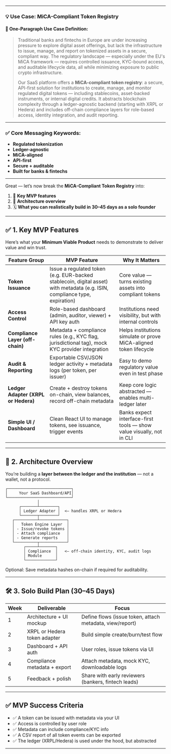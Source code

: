 

---

### 💡 **Use Case: MiCA-Compliant Token Registry**

#### 📝 One-Paragraph Use Case Definition:

> Traditional banks and fintechs in Europe are under increasing pressure to explore digital asset offerings, but lack the infrastructure to issue, manage, and report on tokenized assets in a secure, compliant way. The regulatory landscape — especially under the EU's MiCA framework — requires controlled issuance, KYC-bound access, and auditable lifecycle data, all while minimizing exposure to public crypto infrastructure.
>
> Our SaaS platform offers a **MiCA-compliant token registry**: a secure, API-first solution for institutions to create, manage, and monitor regulated digital tokens — including stablecoins, asset-backed instruments, or internal digital credits. It abstracts blockchain complexity through a ledger-agnostic backend (starting with XRPL or Hedera) and includes off-chain compliance layers for role-based access, identity integration, and audit reporting.

---

### ✅ Core Messaging Keywords:

* **Regulated tokenization**
* **Ledger-agnostic**
* **MiCA-aligned**
* **API-first**
* **Secure + auditable**
* **Built for banks & fintechs**

---

Great — let’s now break the **MiCA-Compliant Token Registry** into:

1. 🎯 **Key MVP features**
2. 🧱 **Architecture overview**
3. 🗓️ **What you can realistically build in 30–45 days as a solo founder**

---

## ✅ 1. Key MVP Features

Here’s what your **Minimum Viable Product** needs to demonstrate to deliver value and win trust.

| Feature Group                       | MVP Feature                                                                                                                | Why It Matters                                                       |
| ----------------------------------- | -------------------------------------------------------------------------------------------------------------------------- | -------------------------------------------------------------------- |
| **Token Issuance**                  | Issue a regulated token (e.g. EUR-backed stablecoin, digital asset) with metadata (e.g. ISIN, compliance type, expiration) | Core value — turns existing assets into compliant tokens             |
| **Access Control**                  | Role-based dashboard (admin, auditor, viewer) + API key auth                                                               | Institutions need visibility, but with internal controls             |
| **Compliance Layer (off-chain)**    | Metadata + compliance rules (e.g., KYC flag, jurisdictional tag), mock KYC provider integration                            | Helps institutions simulate or prove MiCA-aligned token lifecycle    |
| **Audit & Reporting**               | Exportable CSV/JSON ledger activity + metadata logs (per token, per issuer)                                                | Easy to demo regulatory value even in test phase                     |
| **Ledger Adapter (XRPL or Hedera)** | Create + destroy tokens on-chain, view balances, record off-chain metadata                                                 | Keep core logic abstracted — enables multi-ledger later              |
| **Simple UI / Dashboard**           | Clean React UI to manage tokens, see issuance, trigger events                                                              | Banks expect interface-first tools — show value visually, not in CLI |

---

## 🧱 2. Architecture Overview

You’re building a **layer between the ledger and the institution** — not a wallet, not a protocol.

```
┌────────────────────────────┐
│     Your SaaS Dashboard/API│
└────────────────────────────┘
              │
      ┌───────┴────────┐
      │ Ledger Adapter │  <— handles XRPL or Hedera
      └───────┬────────┘
   ┌──────────┴────────────┐
   │   Token Engine Layer  │
   │ - Issue/revoke tokens │
   │ - Attach compliance   │
   │ - Generate reports    │
   └──────────┬────────────┘
        ┌─────┴───────┐
        │ Compliance  │   <— off-chain identity, KYC, audit logs
        │ Module      │
        └─────────────┘
```

Optional: Save metadata hashes on-chain if required for auditability.

---

## 🛠️ 3. Solo Build Plan (30–45 Days)

| Week | Deliverable                  | Focus                                                    |
| ---- | ---------------------------- | -------------------------------------------------------- |
| 1    | Architecture + UI mockup     | Define flows (issue token, attach metadata, view/report) |
| 2    | XRPL or Hedera token adapter | Build simple create/burn/test flow                       |
| 3    | Dashboard + API auth         | User roles, issue tokens via UI                          |
| 4    | Compliance metadata + export | Attach metadata, mock KYC, downloadable logs             |
| 5    | Feedback + polish            | Share with early reviewers (bankers, fintech leads)      |

---

## ✅ MVP Success Criteria

* ✅ A token can be issued with metadata via your UI
* ✅ Access is controlled by user role
* ✅ Metadata can include compliance/KYC info
* ✅ A CSV report of all token events can be exported
* ✅ The ledger (XRPL/Hedera) is used under the hood, but abstracted

---

